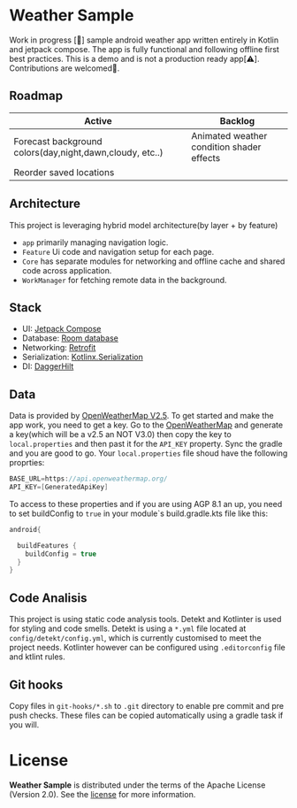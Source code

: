 # Weather Sample

Work in progress [🚧] sample android weather app written entirely in Kotlin and jetpack compose. The app is fully functional and following offline first best practices. This is a demo and is not a production ready app[⚠️]. Contributions are welcomed🫡.

## Roadmap

| Active | Backlog |
|-|-|
|Forecast background colors(day,night,dawn,cloudy, etc..) |Animated weather condition shader effects|
|Reorder saved locations||

## Architecture

This project is leveraging hybrid model architecture(by layer + by feature)
* `app` primarily managing navigation logic.
* `Feature` Ui code and navigation setup for each page.
* `Core` has separate modules for networking and offline cache and shared code across application.
* `WorkManager` for fetching remote data in the background.

## Stack

* UI: [Jetpack Compose](https://developer.android.com/jetpack/compose?gclid=CjwKCAiAvdCrBhBREiwAX6-6UogmclLihuJq1CXQKPCG3q9b2vidq9mAjzYjtyXgOhLz34GKmeo7-hoCh7QQAvD_BwE&gclsrc=aw.ds)
* Database: [Room database](https://developer.android.com/training/data-storage/room)
* Networking: [Retrofit](https://square.github.io/retrofit/)
* Serialization: [Kotlinx.Serialization](https://kotlinlang.org/docs/serialization.html)
* DI: [DaggerHilt](https://developer.android.com/training/dependency-injection/hilt-android)

## Data

Data is provided by [OpenWeatherMap V2.5](https://openweathermap.org/api).
To get started and make the app work, you need to get a key. Go to the [OpenWeatherMap](https://openweathermap.org/api) and generate a key(which will be a v2.5 an NOT V3.0) then copy the key to `local.properties` and then past it for the `API_KEY` property. Sync the gradle and you are good to go.
Your `local.properties` file shoud have the following proprties:

```gradle
BASE_URL=https://api.openweathermap.org/
API_KEY=[GeneratedApiKey]
```
To access to these properties and if you are using AGP 8.1 an up, you need to set buildConfig to `true` in your module`s build.gradle.kts file like this:
```gradle
android{

  buildFeatures {
    buildConfig = true
  }
}
```
## Code Analisis
This project is using static code analysis tools. Detekt and Kotlinter is used for styling and code smells. Detekt is using a `*.yml` file located at `config/detekt/config.yml`, which is currently customised to meet the project needs. Kotlinter however can be configured using `.editorconfig` file and ktlint rules.

## Git hooks
Copy files in `git-hooks/*.sh` to `.git` directory to enable pre commit and pre push checks. These files can be copied automatically using a gradle task if you will.

# License

**Weather Sample** is distributed under the terms of the Apache License (Version 2.0). See the
[license](LICENSE) for more information.

